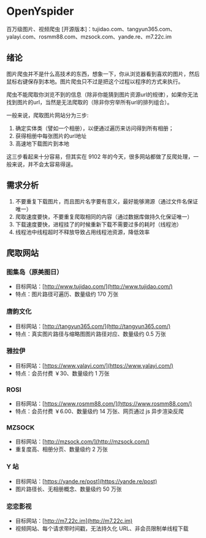 # OpenYspider
百万级图片、视频爬虫 [开源版本]：tujidao.com、tangyun365.com、yalayi.com、rosmm88.com、mzsock.com、yande.re、m7.22c.im

## 绪论
图片爬虫并不是什么高技术的东西，想象一下，你从浏览器看到喜欢的图片，然后鼠标右键保存到本地。图片爬虫只不过是把这个过程以程序的方式来执行。
   
爬虫不能爬取你浏览不到的信息（除非你能猜到图片资源url的规律），如果你无法找到图片的url，当然是无法爬取的（除非你穷举所有url的排列组合）。

一般来说，爬取图片网站分为三步:

1. 确定实体类（譬如一个相册），以便通过遍历来访问得到所有相册；
2. 获得相册中每张图片的url地址
3. 高速地下载图片到本地

这三步看起来十分容易，但其实在 9102 年的今天，很多网站都做了反爬处理，一般来说，并不会太容易得逞。

## 需求分析
1. 不要重复下载图片，而且图片名字要有意义，最好能够溯源（通过文件名保证唯一）
2. 爬取速度要快，不要重复爬取相同的内容（通过数据库做持久化保证唯一）
3. 下载速度要快，进程挂了的时候重新下载不需要过多的耗时（线程池）
4. 线程池中线程超时不释放导致占用线程池资源，降低效率

## 爬取网站
### 图集岛（原美图日）
- 目标网站：[http://www.tujidao.com/](http://www.tujidao.com/)
- 特点：图片路径可遍历、数量级约 170 万张
### 唐韵文化
- 目标网站：[http://tangyun365.com/](http://tangyun365.com/)
- 特点：真实图片路径与缩略图图片路径对应、数量级约 0.5 万张
### 雅拉伊
- 目标网站：[https://www.yalayi.com/](https://www.yalayi.com/)
- 特点：会员付费 ￥30、数量级约 1 万张
### ROSI
- 目标网站：[https://www.rosmm88.com/](https://www.rosmm88.com/)
- 特点：会员付费 ￥6.00、数量级约 14 万张、网页通过 js 异步渲染反爬
### MZSOCK
- 目标网站：[http://mzsock.com/](http://mzsock.com/)
- 重复度高、相册分页、数量级约 2 万张
### Y 站
- 目标网站：[https://yande.re/post](https://yande.re/post)
- 图片路径长、无相册概念、数量级约 50 万张
### 恋恋影视
- 目标网站：[http://m7.22c.im](http://m7.22c.im)
- 视频网站、每个请求带时间戳，无法持久化 URL、非会员限制单线程下载